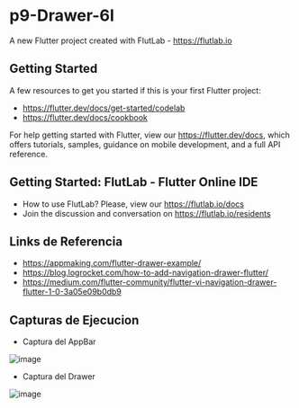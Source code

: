 # p9-Drawer-6I

A new Flutter project created with FlutLab - https://flutlab.io

## Getting Started

A few resources to get you started if this is your first Flutter project:

- https://flutter.dev/docs/get-started/codelab
- https://flutter.dev/docs/cookbook

For help getting started with Flutter, view our
https://flutter.dev/docs, which offers tutorials,
samples, guidance on mobile development, and a full API reference.

## Getting Started: FlutLab - Flutter Online IDE

- How to use FlutLab? Please, view our https://flutlab.io/docs
- Join the discussion and conversation on https://flutlab.io/residents
  
## Links de Referencia  
- https://appmaking.com/flutter-drawer-example/
- https://blog.logrocket.com/how-to-add-navigation-drawer-flutter/
- https://medium.com/flutter-community/flutter-vi-navigation-drawer-flutter-1-0-3a05e09b0db9

## Capturas de Ejecucion

- Captura del AppBar
   
![image](https://github.com/NevarezOrtegaEdna/miDrawerNevarez/assets/143743281/c8b1a5d9-550f-4799-b4cb-e91f8a6f3ad5)

- Captura del Drawer
  
![image](https://github.com/NevarezOrtegaEdna/miDrawerNevarez/assets/143743281/1e5dad4f-9cd3-47df-89c3-b68b070c4ab6)


